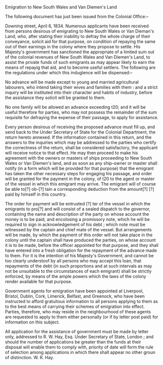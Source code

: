 Emigration to New South Wales and Van Diemen's LandThe following document has just been issued from the Colonial Office:–Downing street, April 6, 1834. Numerous applicants have been received from persons desirous of emigrating to New South Wales or Van Dieman's Land, who, after stating their inability to defray the whole charge of their conveyance, solicit aid for that purpose, on condition of repaying the same out of their earnings in the colony where they propose to settle. His Majesty's government has sanctioned the appropriate of a limited sum out of the colonial revenues of New South Wales and Van Diemen's Land, to assist the private funds of such emigrants as may appear likely to earn the means of repayig that aid, and to become useful settlers. The following are the regulations under which this induglence will be dispensed:–No advance will be made except to young and married agricultural labourers, who intend taking their wives and families with them : and a strict inquiry will be instituted into their character and habits of industry, before the assistance they solicit will be granted to them.No one family will be allowed an advance exceeding t20; and it will be useful therefore for parties, who may not possess the remainder of the sum requisite for defraying the expense of their passage, to apply for assistance.Every person desirous of receiving the proposed advance must fill up, and send back to the Under Secretary of State for the Colonial Department, the return hereto annexed. If the information contained in this return, and the answers to the inquiries which may be addressed to the parties who certify the correctness of the return, shall be considered satisfactory, the applicant will receive notice to that effect. He may then proceed to make his agreement with the owners or masters of ships proceeding to New South Wales or Van Diemen's land, and as soon as any ship-owner or master shall notify (in a form which will be provided for that purpose) that the emigrant has taken the other necessary steps for engaging his passage, and order will be granted for the payment in the colony, of t20 to the agent or master of the vessel in which this emigrant may arrive. The emigrant will of course be able to[?] ob-[?] tain a corresponding deduction from the amount[?] [?] paid by himself in this country.The order for payment will be entrusted [?] ter of the vessel in which the emigrants to pro[?] and will consist of a sealed dispatch to the governor, containing the name and description of the party on whose account the money is to be paid, and encolosing a promissory note, which he will be required to sign in acknowledgement of his debt ; which note must be witnessed by the captain and chief mate of the vessel. But arrangements will be made, by which the payment of this order will not take place in the colony until the captain shall have produced the parties, on whose account it is to be made, before the officer appointed for that purpose, and they shall have entered into a fresh obligation for the repayment of the advance made to them. For it is the intention of his Majesty's Government, and cannot be too clearly understoof by all persons who may accept this loan, that repayments of the debt (in such proportions and at such intervals as may not be unsuitable to the circumstances of each emigrant) shall be strictly enforced, by means of the ample powers which the laws of the colony render available for that purpose.Government agents for emigration have been appointed at Liverpool, Bristol, Dublin, Cork, Limerick, Belfast, and Greenock, who have been instructed to afford gratuitous information to all persons applying to them as to the best means of carrying their schemes of emigration into effect. Parties, therefore, who may reside in the neighbourhood of these agents are requested to apply to them either personally (or if by letter post paid) for information on this subject.All application for the assistance of government must be made by letter only, addressed to R. W. Hay, Esq. Under Secretary of State, London ; and should the number of applications be greater than the funds at their disposal will enable them to comply with, priority of date will form the rule of selection among applications in which there shall appear no other groun of distinction. W. R. Hay.